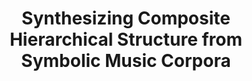 ---
title: "Synthesizing Composite Hierarchical Structure from Symbolic Music Corpora"
duration: "2024.03-2025.01"
excerpt: "I introduced a unified, hierarchical meta-representation of sequence data structure called the structural temporal graph (STG), a k-partite directed acyclic graph, and applied it to symbolic music. Then, I used simulated annealing to develop a measure of structural distance between two music pieces rooted in graph isomorphism. Finally, I combined the formal guarantees of SMT solvers with nested simulated annealing over structural distances to frame and solve the dually NP-hard combinatorial optimization problem of music structure summarization as an extension of the Generalized Median Graph problem."
collection: projects
paper: https://arxiv.org/abs/2502.15849
code: https://github.com/ilanashapiro/constraints_project
slides: https://docs.google.com/presentation/d/16hWNSMnztE_oKnXoRR_6XZm5xT8-Ewi_4FO_J33ekZE/edit?usp=sharing
poster: /files/stg_poster.pdf
image: stg.png
talk: https://youtu.be/7e-srxx-zrU
---